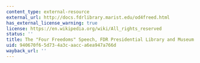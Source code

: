 ```yaml
---
content_type: external-resource
external_url: http://docs.fdrlibrary.marist.edu/od4freed.html
has_external_license_warning: true
license: https://en.wikipedia.org/wiki/All_rights_reserved
status: ''
title: The "Four Freedoms" Speech, FDR Presidential Library and Museum
uid: 940670f6-5d73-4a3c-aacc-a6ea947a766d
wayback_url: ''
---
```

